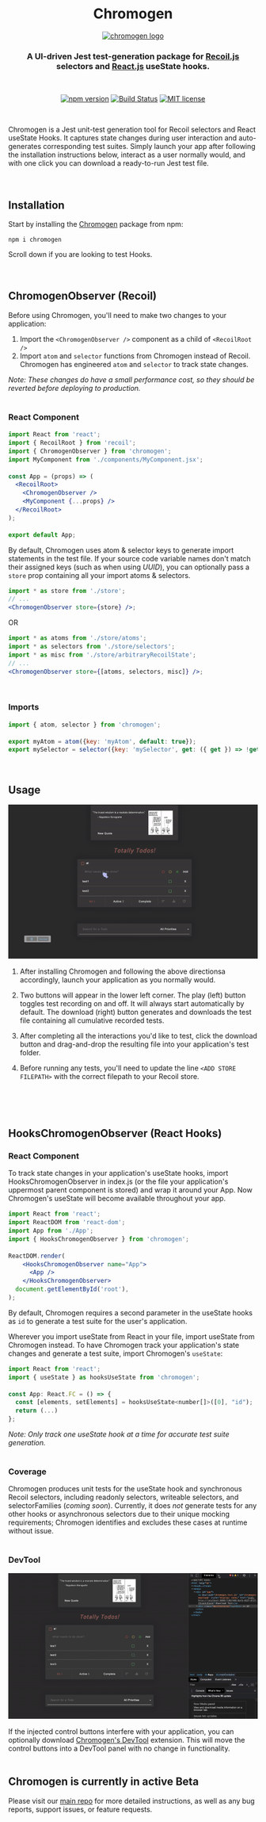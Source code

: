 <div align="center">
<h1>Chromogen</h1>
<a href="https://github.com/oslabs-beta/Chromogen">
  <img
    height="120"
    width="120"
    alt="chromogen logo"
    src="https://raw.githubusercontent.com/oslabs-beta/Chromogen/master/assets/logo/chromogen-logo.png"
  />
</a>

<h3>A UI-driven Jest test-generation package for <a href="https://www.npmjs.com/package/recoil">Recoil.js</a> selectors and <a href="https://www.npmjs.com/package/react">React.js</a> useState hooks.</h3>

<br />

[![npm version](https://img.shields.io/npm/v/chromogen)](https://www.npmjs.com/package/chromogen)
[![Build Status](https://travis-ci.org/oslabs-beta/Chromogen.svg?branch=master)](https://travis-ci.org/oslabs-beta/Chromogen)
[![MIT license](https://img.shields.io/badge/license-MIT-blue.svg)](https://github.com/oslabs-beta/Chromogen/blob/master/LICENSE)
<br />

</div>
<br />

Chromogen is a Jest unit-test generation tool for Recoil selectors and React useState Hooks. It captures state changes during user interaction and auto-generates corresponding test suites. Simply launch your app after following the installation instructions below, interact as a user normally would, and with one click you can download a ready-to-run Jest test file.
<br /><br /><br />

## Installation

Start by installing the <a href="https://www.npmjs.com/package/chromogen">Chromogen</a> package from npm:

```
npm i chromogen
```

Scroll down if you are looking to test Hooks.
<br /><br /><br />

## ChromogenObserver (Recoil)

Before using Chromogen, you'll need to make two changes to your application:

1. Import the `<ChromogenObserver />` component as a child of `<RecoilRoot />`
1. Import `atom` and `selector` functions from Chromogen instead of Recoil. Chromogen has engineered `atom` and `selector` to track state changes.

<i>Note: These changes do have a small performance cost, so they should be reverted before deploying to production.</i>
<br /><Br/>

### React Component

```jsx
import React from 'react';
import { RecoilRoot } from 'recoil';
import { ChromogenObserver } from 'chromogen';
import MyComponent from './components/MyComponent.jsx';

const App = (props) => (
  <RecoilRoot>
    <ChromogenObserver />
    <MyComponent {...props} />
  </RecoilRoot>
);

export default App;
```

By default, Chromogen uses atom & selector keys to generate import statements in the test file. If your source code variable names don't match their assigned keys (such as when using _UUID_), you can optionally pass a `store` prop containing all your import atoms & selectors.
<br>

```jsx
import * as store from './store';
// ...
<ChromogenObserver store={store} />;
```

OR

```jsx
import * as atoms from './store/atoms';
import * as selectors from './store/selectors';
import * as misc from './store/arbitraryRecoilState';
// ...
<ChromogenObserver store={[atoms, selectors, misc]} />;
```

<Br/>

### Imports

```js
import { atom, selector } from 'chromogen';

export myAtom = atom({key: 'myAtom', default: true});
export mySelector = selector({key: 'mySelector', get: ({ get }) => !get(myAtom)});
```

<br />

## Usage

![usage demo](../assets/README-root/recoilToDo_Demo.gif)
<Br>

1. After installing Chromogen and following the above directionsa accordingly, launch your application as you normally would.

2. Two buttons will appear in the lower left corner. The play (left) button toggles test recording on and off. It will always start automatically by default. The download (right) button generates and downloads the test file containing all cumulative recorded tests.

3. After completing all the interactions you'd like to test, click the download button and drag-and-drop the resulting file into your application's test folder.

4. Before running any tests, you'll need to update the line `<ADD STORE FILEPATH>` with the correct filepath to your Recoil store.

<br /><br /><br />

## HooksChromogenObserver (React Hooks)

### React Component

To track state changes in your application's useState hooks, import HooksChromogenObserver in index.js (or the file your application's uppermost parent component is stored) and wrap it around your App. Now Chromogen's useState will become available throughout your app.

```jsx
import React from 'react';
import ReactDOM from 'react-dom';
import App from './App';
import { HooksChromogenObserver } from 'chromogen';

ReactDOM.render(
    <HooksChromogenObserver name="App">
      <App />
    </HooksChromogenObserver>
  document.getElementById('root'),
);
```

By default, Chromogen requires a second parameter in the useState hooks as `id` to generate a test suite for the user's application.

Wherever you import useState from React in your file, import useState from Chromogen instead. To have Chromogen track your application's state changes and generate a test suite, import Chromogen's `useState`:

```jsx
import React from 'react';
import { useState } as hooksUseState from 'chromogen';

const App: React.FC = () => {
  const [elements, setElements] = hooksUseState<number[]>([0], "id");
  return (...)
};
```

<i>Note: Only track one useState hook at a time for accurate test suite generation.</i>
<br><Br>

### Coverage

Chromogen produces unit tests for the useState hook and synchronous Recoil
selectors, including readonly selectors, writeable selectors, and
selectorFamilies (_coming soon_). Currently, it does _not_ generate tests for any other hooks or asynchronous selectors due to their unique mocking requirements; Chromogen
identifies and excludes these cases at runtime without issue.
<Br><Br>

### DevTool

![devtool test](../assets/README-root/devTool_test.gif)

If the injected control buttons interfere with your application, you can optionally download [Chromogen's DevTool](https://chrome.google.com/webstore/detail/chromogen/cciblhdjhpdbpeenlnnhccooheamamnd?hl=en-US) extension. This will move the control buttons into a DevTool panel with no change in functionality.
<Br><br>

## Chromogen is currently in active Beta

Please visit our [main repo](https://github.com/oslabs-beta/Chromogen) for more detailed instructions, as well as any bug reports, support issues, or feature requests.
